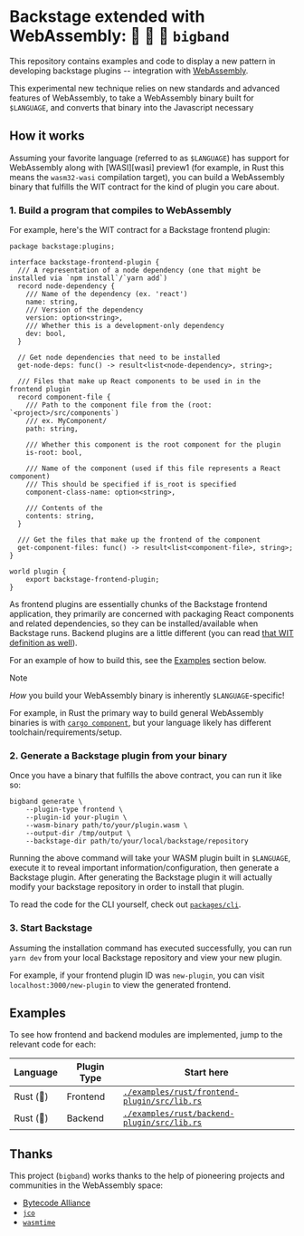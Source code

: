 # Backstage extended with WebAssembly: 🥁 🎸 🎤 `bigband`

This repository contains examples and code to display a new pattern in developing backstage plugins -- integration with [WebAssembly][wasm].

This experimental new technique relies on new standards and advanced features of WebAssembly, to take a WebAssembly binary built for `$LANGUAGE`, and converts that binary into the Javascript necessary

[wasm]: https://webassembly.org

## How it works

Assuming your favorite language (referred to as `$LANGUAGE`) has support for WebAssembly along with [WASI][wasi] preview1 (for example, in Rust this means the `wasm32-wasi` compilation target), you can build a WebAssembly binary that fulfills the WIT contract for the kind of plugin you care about. 

### 1. Build a program that compiles to WebAssembly 

For example, here's the WIT contract for a Backstage frontend plugin:

```wit
package backstage:plugins;

interface backstage-frontend-plugin {
  /// A representation of a node dependency (one that might be installed via `npm install`/`yarn add`)
  record node-dependency {
    /// Name of the dependency (ex. 'react')
    name: string,
    /// Version of the dependency
    version: option<string>,
    /// Whether this is a development-only dependency
    dev: bool,
  }

  // Get node dependencies that need to be installed
  get-node-deps: func() -> result<list<node-dependency>, string>;

  /// Files that make up React components to be used in in the frontend plugin
  record component-file {
    /// Path to the component file from the (root: `<project>/src/components`)
    /// ex. MyComponent/
    path: string,

    /// Whether this component is the root component for the plugin
    is-root: bool,

    /// Name of the component (used if this file represents a React component)
    /// This should be specified if is_root is specified
    component-class-name: option<string>,

    /// Contents of the
    contents: string,
  }

  /// Get the files that make up the frontend of the component
  get-component-files: func() -> result<list<component-file>, string>;
}

world plugin {
    export backstage-frontend-plugin;
}
```

As frontend plugins are essentially chunks of the Backstage frontend application, they primarily are concerned with packaging React components and related dependencies, so they can be installed/available when  Backstage runs. Backend plugins are a little different (you can read [that WIT definition as well](./packages/cli/wit/backstage-backend-plugin.wit)).

For an example of how to build this, see the [Examples](#examples) section below.

> [!NOTE]
> *How* you build your WebAssembly binary is inherently `$LANGUAGE`-specific!
>
> For example, in Rust the primary way to build general WebAssembly binaries is with [`cargo component`][cargo-component], but your 
> language likely has different toolchain/requirements/setup.

[cargo-component]: https://crates.io/crates/cargo-component

### 2. Generate a Backstage plugin from your binary

Once you have a binary that fulfills the above contract, you can run it like so:

```
bigband generate \
    --plugin-type frontend \
    --plugin-id your-plugin \
    --wasm-binary path/to/your/plugin.wasm \
    --output-dir /tmp/output \
    --backstage-dir path/to/your/local/backstage/repository
```

Running the above command will take your WASM plugin built in `$LANGUAGE`, execute it to reveal important information/configuration, then generate a Backstage plugin. After generating the Backstage plugin it will actually modify your backstage repository in order to install that plugin.

To read the code for the CLI yourself, check out [`packages/cli`](./packages/cli).

### 3. Start Backstage

Assuming the installation command has executed successfully, you can run `yarn dev` from your local Backstage repository and view your new plugin.

For example, if your frontend plugin ID was `new-plugin`, you can visit `localhost:3000/new-plugin` to view the generated frontend.

## Examples

To see how frontend and backend modules are implemented, jump to the relevant code for each:

| Language  | Plugin Type | Start here                                                                  |
|-----------|-------------|-----------------------------------------------------------------------------|
| Rust (🦀) | Frontend    | [`./examples/rust/frontend-plugin/src/lib.rs`][example-rust-frontend-librs] |
| Rust (🦀) | Backend     | [`./examples/rust/backend-plugin/src/lib.rs`][example-rust-backend-librs]   |
    
[example-rust-frontend-librs]: ./examples/rust/frontend-plugin/src/lib.rs
[example-rust-backend-librs]: ./examples/rust/backend-plugin/src/lib.rs

## Thanks

This project (`bigband`) works thanks to the help of pioneering projects and communities in the WebAssembly space:

- [Bytecode Alliance][bca]
- [`jco`][jco]
- [`wasmtime`][wasmtime]

[bca]: https://bytecodealliance.org/
[jco]: https://bytecodealliance.github.io/jco
[wasmtime]: https://wasmtime.dev

